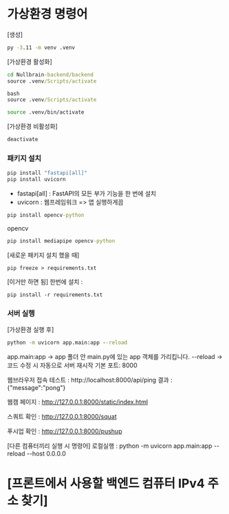 # 가상환경 명령어

[생성]

```cmd
py -3.11 -m venv .venv
```

[가상환경 활성화]

```cmd
cd Nullbrain-backend/backend
source .venv/Scripts/activate

bash
source .venv/Scripts/activate
```
```bash
source .venv/bin/activate
```

[가상환경 비활성화]

```cmd
deactivate
```

### 패키지 설치

```cmd
pip install "fastapi[all]"
pip install uvicorn
```

- fastapi[all] : FastAPI의 모든 부가 기능을 한 번에 설치
- uvicorn : 웹프레임워크 => 앱 실행하게끔

```cmd
pip install opencv-python
```

opencv

```cmd
pip install mediapipe opencv-python
```

[새로운 패키지 설치 했을 때]

```
pip freeze > requirements.txt
```

[이거만 하면 됨]
한번에 설치 :

```
pip install -r requirements.txt
```

### 서버 실행

[가상환경 실행 후]

```cmd
python -m uvicorn app.main:app --reload
```

app.main:app → app 폴더 안 main.py에 있는 app 객체를 가리킵니다.
--reload → 코드 수정 시 자동으로 서버 재시작
기본 포트: 8000

웹브라우저 접속 테스트 : http://localhost:8000/api/ping
결과 : {"message":"pong"}

웹캠 페이지 : http://127.0.0.1:8000/static/index.html

스쿼트 확인 : http://127.0.0.1:8000/squat

푸시업 확인 : http://127.0.0.1:8000/pushup


[다른 컴퓨터끼리 실행 시 명령어]
로컬실행 : python -m uvicorn app.main:app --reload --host 0.0.0.0

[프론트에서 사용할 백엔드 컴퓨터 IPv4 주소 찾기]
=======

